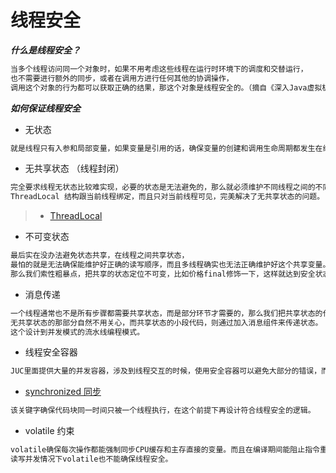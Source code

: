# 线程安全
***什么是线程安全？***

```md
当多个线程访问同一个对象时，如果不用考虑这些线程在运行时环境下的调度和交替运行，
也不需要进行额外的同步，或者在调用方进行任何其他的协调操作，
调用这个对象的行为都可以获取正确的结果，那这个对象是线程安全的。（摘自《深入Java虚拟机》）
```

***如何保证线程安全***

* 无状态
```md
就是线程只有入参和局部变量，如果变量是引用的话，确保变量的创建和调用生命周期都发生在线程栈内，就可以确保线程安全。
```

* 无共享状态 （线程封闭）
```md
完全要求线程无状态比较难实现，必要的状态是无法避免的，那么就必须维护不同线程之间的不同状态。
ThreadLocal 结构跟当前线程绑定，而且只对当前线程可见，完美解决了无共享状态的问题。
```
> * [ThreadLocal](https://github.com/SunnnyChan/sc.drill-code/blob/master/java/java.util.concurrent/safe/ThreadLocal.md)

* 不可变状态
```md
最后实在没办法避免状态共享，在线程之间共享状态，
最怕的就是无法确保能维护好正确的读写顺序，而且多线程确实也无法正确维护好这个共享变量。
那么我们索性粗暴点，把共享的状态定位不可变，比如价格final修饰一下，这样就达到安全状态共享。
```

* 消息传递
```md
一个线程通常也不是所有步骤都需要共享状态，而是部分环节才需要的，那么我们把共享状态的代码拆开，
无共享状态的那部分自然不用关心，而共享状态的小段代码，则通过加入消息组件来传递状态。
这个设计到并发模式的流水线编程模式。
```

* 线程安全容器
```md
JUC里面提供大量的并发容器，涉及到线程交互的时候，使用安全容器可以避免大部分的错误，而且大大降低了代码的复杂度。
```

* [synchronized 同步](synchronized.md)
```md
该关键字确保代码块同一时间只被一个线程执行，在这个前提下再设计符合线程安全的逻辑。
```

* volatile 约束
```md
volatile确保每次操作都能强制同步CPU缓存和主存直接的变量。而且在编译期间能阻止指令重排。
读写并发情况下volatile也不能确保线程安全。
```
